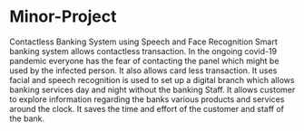 # Minor-Project
Contactless Banking System using Speech and  Face Recognition
Smart banking system allows contactless transaction. 
In the ongoing covid-19 pandemic everyone has the fear of contacting the panel which might be used by the infected person.
It also allows card less transaction.
It uses facial and speech recognition is used to set up a digital branch which allows banking services day and night without the banking Staff.
It allows customer to explore information regarding the banks various products and services around the clock.
It saves the time and effort of the customer and  staff of the bank.
